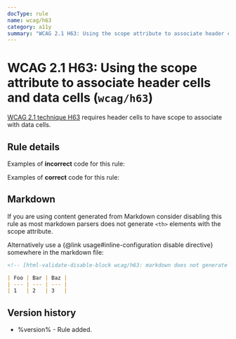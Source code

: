 ```yaml
---
docType: rule
name: wcag/h63
category: a11y
summary: "WCAG 2.1 H63: Using the scope attribute to associate header cells and data cells"
---
```


# WCAG 2.1 H63: Using the scope attribute to associate header cells and data cells (`wcag/h63`)

[WCAG 2.1 technique H63][1] requires header cells to have scope to associate with data cells.

[1]: https://www.w3.org/WAI/WCAG21/Techniques/html/H63

## Rule details

Examples of **incorrect** code for this rule:

<validate name="incorrect-missing" rules="wcag/h63">
    <th></th>
</validate>

<validate name="incorrect-auto" rules="wcag/h63">
    <!-- auto state cannot be set with a value -->
    <th scope="auto"></th>
</validate>

Examples of **correct** code for this rule:

<validate name="correct-row" rules="wcag/h63">
    <th scope="row"></th>
</validate>

<validate name="correct-col" rules="wcag/h63">
    <th scope="col"></th>
</validate>

<validate name="correct-rowgroup" rules="wcag/h63">
    <th scope="rowgroup"></th>
</validate>

<validate name="correct-colgroup" rules="wcag/h63">
    <th scope="colgroup"></th>
</validate>

## Markdown

If you are using content generated from Markdown consider disabling this rule as most markdown parsers does not generate `<th>` elements with the scope attribute.

Alternatively use a {@link usage#inline-configuration disable directive} somewhere in the markdown file:

```md
<!-- [html-validate-disable-block wcag/h63: markdown does not generate tables with scope attribute] -->

| Foo | Bar | Baz |
| --- | --- | --- |
| 1   | 2   | 3   |
```

## Version history

- %version% - Rule added.
